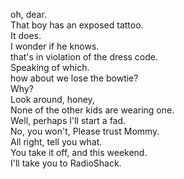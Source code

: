 
oh, dear.    
That boy has an exposed tattoo.   
It does.   
I wonder if he knows.   
that's in violation of the dress code.   
Speaking of which.   
how about we lose the bowtie?   
Why?   
Look around, honey,    
None of the other kids are wearing one.   
Well, perhaps I'll start a fad.   
No, you won't, Please trust Mommy.   
All right, tell you what.   
You take it off, and this weekend.   
I'll take you to RadioShack.   












